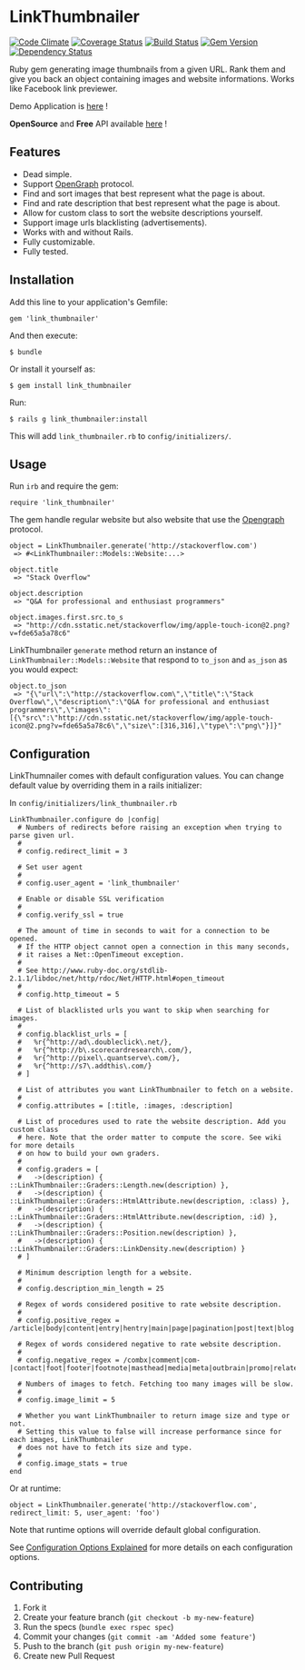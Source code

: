 # LinkThumbnailer

[![Code Climate](https://codeclimate.com/github/gottfrois/link_thumbnailer.png)](https://codeclimate.com/github/gottfrois/link_thumbnailer)
[![Coverage Status](https://coveralls.io/repos/gottfrois/link_thumbnailer/badge.png?branch=master)](https://coveralls.io/r/gottfrois/link_thumbnailer?branch=master)
[![Build Status](https://travis-ci.org/gottfrois/link_thumbnailer.png?branch=master)](https://travis-ci.org/gottfrois/link_thumbnailer)
[![Gem Version](https://badge.fury.io/rb/link_thumbnailer.svg)](http://badge.fury.io/rb/link_thumbnailer)
[![Dependency Status](https://gemnasium.com/gottfrois/link_thumbnailer.svg)](https://gemnasium.com/gottfrois/link_thumbnailer)

Ruby gem generating image thumbnails from a given URL. Rank them and give you back an object containing images and website informations. Works like Facebook link previewer.

Demo Application is [here](http://link-thumbnailer-demo.herokuapp.com/) !

**OpenSource** and **Free** API available [here](https://github.com/gottfrois/link_thumbnailer_api) !

## Features

- Dead simple.
- Support [OpenGraph](http://ogp.me/) protocol.
- Find and sort images that best represent what the page is about.
- Find and rate description that best represent what the page is about.
- Allow for custom class to sort the website descriptions yourself.
- Support image urls blacklisting (advertisements).
- Works with and without Rails.
- Fully customizable.
- Fully tested.

## Installation

Add this line to your application's Gemfile:

    gem 'link_thumbnailer'

And then execute:

    $ bundle

Or install it yourself as:

    $ gem install link_thumbnailer

Run:

	$ rails g link_thumbnailer:install

This will add `link_thumbnailer.rb` to `config/initializers/`.

## Usage

Run `irb` and require the gem:

	require 'link_thumbnailer'

The gem handle regular website but also website that use the [Opengraph](http://ogp.me/) protocol.

	object = LinkThumbnailer.generate('http://stackoverflow.com')
	 => #<LinkThumbnailer::Models::Website:...>

	object.title
	 => "Stack Overflow"

	object.description
	 => "Q&A for professional and enthusiast programmers"

	object.images.first.src.to_s
	 => "http://cdn.sstatic.net/stackoverflow/img/apple-touch-icon@2.png?v=fde65a5a78c6"

LinkThumbnailer `generate` method return an instance of `LinkThumbnailer::Models::Website` that respond to `to_json` and `as_json` as you would expect:

	object.to_json
	 => "{\"url\":\"http://stackoverflow.com\",\"title\":\"Stack Overflow\",\"description\":\"Q&A for professional and enthusiast programmers\",\"images\":[{\"src\":\"http://cdn.sstatic.net/stackoverflow/img/apple-touch-icon@2.png?v=fde65a5a78c6\",\"size\":[316,316],\"type\":\"png\"}]}"


## Configuration

LinkThumnailer comes with default configuration values. You can change default value by overriding them in a rails initializer:

In `config/initializers/link_thumbnailer.rb`

	LinkThumbnailer.configure do |config|
	  # Numbers of redirects before raising an exception when trying to parse given url.
	  #
	  # config.redirect_limit = 3

	  # Set user agent
	  #
	  # config.user_agent = 'link_thumbnailer'

	  # Enable or disable SSL verification
	  #
	  # config.verify_ssl = true

	  # The amount of time in seconds to wait for a connection to be opened.
	  # If the HTTP object cannot open a connection in this many seconds,
	  # it raises a Net::OpenTimeout exception.
	  #
	  # See http://www.ruby-doc.org/stdlib-2.1.1/libdoc/net/http/rdoc/Net/HTTP.html#open_timeout
	  #
	  # config.http_timeout = 5

	  # List of blacklisted urls you want to skip when searching for images.
	  #
	  # config.blacklist_urls = [
	  #   %r{^http://ad\.doubleclick\.net/},
	  #   %r{^http://b\.scorecardresearch\.com/},
	  #   %r{^http://pixel\.quantserve\.com/},
	  #   %r{^http://s7\.addthis\.com/}
	  # ]

	  # List of attributes you want LinkThumbnailer to fetch on a website.
	  #
	  # config.attributes = [:title, :images, :description]

	  # List of procedures used to rate the website description. Add you custom class
	  # here. Note that the order matter to compute the score. See wiki for more details
	  # on how to build your own graders.
	  #
	  # config.graders = [
	  #   ->(description) { ::LinkThumbnailer::Graders::Length.new(description) },
	  #   ->(description) { ::LinkThumbnailer::Graders::HtmlAttribute.new(description, :class) },
	  #   ->(description) { ::LinkThumbnailer::Graders::HtmlAttribute.new(description, :id) },
	  #   ->(description) { ::LinkThumbnailer::Graders::Position.new(description) },
	  #   ->(description) { ::LinkThumbnailer::Graders::LinkDensity.new(description) }
	  # ]

	  # Minimum description length for a website.
	  #
	  # config.description_min_length = 25

	  # Regex of words considered positive to rate website description.
	  #
	  # config.positive_regex = /article|body|content|entry|hentry|main|page|pagination|post|text|blog|story/i

	  # Regex of words considered negative to rate website description.
	  #
	  # config.negative_regex = /combx|comment|com-|contact|foot|footer|footnote|masthead|media|meta|outbrain|promo|related|scroll|shoutbox|sidebar|sponsor|shopping|tags|tool|widget|modal/i

	  # Numbers of images to fetch. Fetching too many images will be slow.
	  #
	  # config.image_limit = 5

	  # Whether you want LinkThumbnailer to return image size and type or not.
	  # Setting this value to false will increase performance since for each images, LinkThumbnailer
	  # does not have to fetch its size and type.
	  #
	  # config.image_stats = true
	end

Or at runtime:

	object = LinkThumbnailer.generate('http://stackoverflow.com', redirect_limit: 5, user_agent: 'foo')

Note that runtime options will override default global configuration.

See [Configuration Options Explained](https://github.com/gottfrois/link_thumbnailer/wiki/Configuration-options-explained) for more details on each configuration options.

## Contributing

1. Fork it
2. Create your feature branch (`git checkout -b my-new-feature`)
3. Run the specs (`bundle exec rspec spec`)
4. Commit your changes (`git commit -am 'Added some feature'`)
5. Push to the branch (`git push origin my-new-feature`)
6. Create new Pull Request
